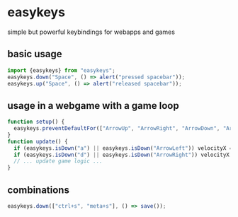 # easykeys

simple but powerful keybindings for webapps and games

## basic usage

```typescript
import {easykeys} from "easykeys";
easykeys.down("Space", () => alert("pressed spacebar"));
easykeys.up("Space", () => alert("released spacebar"));
```

## usage in a webgame with a game loop

```typescript
function setup() {
  easykeys.preventDefaultFor(["ArrowUp", "ArrowRight", "ArrowDown", "ArrowLeft", "Space"]);
}
function update() {
  if (easykeys.isDown("a") || easykeys.isDown("ArrowLeft")) velocityX = -1;
  if (easykeys.isDown("d") || easykeys.isDown("ArrowRight")) velocityX = 1;
  // ... update game logic ...
}
```

## combinations

```typescript
easykeys.down(["ctrl+s", "meta+s"], () => save());
```
